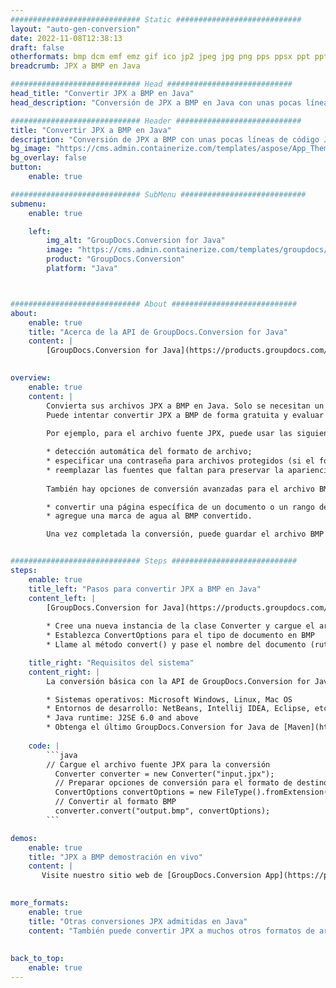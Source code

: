 ```yaml
---
############################# Static ############################
layout: "auto-gen-conversion"
date: 2022-11-08T12:38:13
draft: false
otherformats: bmp dcm emf emz gif ico jp2 jpeg jpg png pps ppsx ppt pptx psb psd svg svgz tga tif tiff webp wmf wmz
breadcrumb: JPX a BMP en Java

############################# Head ############################
head_title: "Convertir JPX a BMP en Java"
head_description: "Conversión de JPX a BMP en Java con unas pocas líneas de código. Convierta más de 160 formatos de archivo con la API de conversión de documentos de GroupDocs para Java"

############################# Header ############################
title: "Convertir JPX a BMP en Java"
description: "Conversión de JPX a BMP con unas pocas líneas de código Java"
bg_image: "https://cms.admin.containerize.com/templates/aspose/App_Themes/V3/images/bg/header1.png"
bg_overlay: false
button:
    enable: true

############################# SubMenu ############################
submenu:
    enable: true

    left:
        img_alt: "GroupDocs.Conversion for Java"
        image: "https://cms.admin.containerize.com/templates/groupdocs/images/product-logos/90x90-noborder/groupdocs-conversion-java.png"
        product: "GroupDocs.Conversion"
        platform: "Java"



############################# About ############################
about:
    enable: true
    title: "Acerca de la API de GroupDocs.Conversion for Java"
    content: |
        [GroupDocs.Conversion for Java](https://products.groupdocs.com/conversion/java/) es una API de conversión de formato de archivo avanzada para convertir entre formatos populares de imagen y documento como Microsoft Office, OpenDocument, PDF, HTML, correo electrónico, CAD. y mucho más con solo unas pocas líneas de código. La API nativa detecta automáticamente los formatos de los documentos originales y ofrece muchas opciones para personalizar los documentos convertidos. Junto con la función de extraer información de un documento, también admite el almacenamiento en caché de los resultados de la conversión en el disco local de forma predeterminada. Sin embargo, se puede admitir cualquier tipo de almacenamiento en caché mediante la implementación de las interfaces adecuadas: Amazon S3, Dropbox, Google Drive, Windows Azure, Reddis o cualquier otra.
    

overview:
    enable: true
    content: |
        Convierta sus archivos JPX a BMP en Java. Solo se necesitan un par de líneas de código Java en cualquier plataforma de su elección, como Windows, Linux, macOS.
        Puede intentar convertir JPX a BMP de forma gratuita y evaluar la calidad de los resultados de la conversión. Junto con los sencillos scripts de conversión de archivos, puede probar opciones más sofisticadas para cargar el archivo de origen JPX y almacenar la salida BMP. 
        
        Por ejemplo, para el archivo fuente JPX, puede usar las siguientes opciones de carga:

        * detección automática del formato de archivo;
        * especificar una contraseña para archivos protegidos (si el formato de archivo lo admite);
        * reemplazar las fuentes que faltan para preservar la apariencia del documento.
        
        También hay opciones de conversión avanzadas para el archivo BMP:

        * convertir una página específica de un documento o un rango de páginas;
        * agregue una marca de agua al BMP convertido.

        Una vez completada la conversión, puede guardar el archivo BMP en su ruta de archivo local o en cualquier almacenamiento de terceros, como FTP, Amazon S3, Google Drive, Dropbox, etc. Tenga en cuenta que para convertir JPX a BMP, no necesita instalar ningún software adicional, como MS Office, Open Office, Adobe Acrobat Reader, etc.


############################# Steps ############################
steps:
    enable: true
    title_left: "Pasos para convertir JPX a BMP en Java"
    content_left: |
        [GroupDocs.Conversion for Java](https://products.groupdocs.com/conversion/java/) permite a los desarrolladores convertir fácilmente el archivo JPX a BMP con unas pocas líneas de código.
        
        * Cree una nueva instancia de la clase Converter y cargue el archivo JPX con la ruta completa
        * Establezca ConvertOptions para el tipo de documento en BMP
        * Llame al método convert() y pase el nombre del documento (ruta completa) y el formato (BMP) como parámetro

    title_right: "Requisitos del sistema"
    content_right: |
        La conversión básica con la API de GroupDocs.Conversion for Java se puede realizar con solo unas pocas líneas de código. Nuestras API son compatibles con todas las principales plataformas y sistemas operativos. Antes de ejecutar el código a continuación, asegúrese de tener instalados los siguientes requisitos previos en su sistema.

        * Sistemas operativos: Microsoft Windows, Linux, Mac OS
        * Entornos de desarrollo: NetBeans, Intellij IDEA, Eclipse, etc.
        * Java runtime: J2SE 6.0 and above
        * Obtenga el último GroupDocs.Conversion for Java de [Maven](https://repository.groupdocs.com/webapp/#/artifacts/browse/tree/General/repo/com/groupdocs/groupdocs-conversion)
         
    code: |
        ```java    
        // Cargue el archivo fuente JPX para la conversión
          Converter converter = new Converter("input.jpx");
          // Preparar opciones de conversión para el formato de destino BMP
          ConvertOptions convertOptions = new FileType().fromExtension("bmp").getConvertOptions();
          // Convertir al formato BMP
          converter.convert("output.bmp", convertOptions);
        ```

demos:
    enable: true
    title: "JPX a BMP demostración en vivo"
    content: |
       Visite nuestro sitio web de [GroupDocs.Conversion App](https://products.groupdocs.app/conversion/family) y pruebe la conversión de JPX a BMP ahora. La demostración gratuita tiene los siguientes beneficios
          

more_formats:
    enable: true
    title: "Otras conversiones JPX admitidas en Java"
    content: "También puede convertir JPX a muchos otros formatos de archivo. Consulte la lista a continuación."
       
       
back_to_top:
    enable: true
---
```

